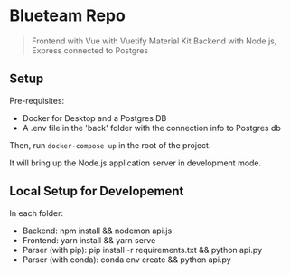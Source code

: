 # Blueteam Repo

> Frontend with Vue with Vuetify Material Kit
> Backend with Node.js, Express connected to Postgres

## Setup

Pre-requisites:

- Docker for Desktop and a Postgres DB
- A .env file in the 'back' folder with the connection info to Postgres db

Then, run `docker-compose up` in the root of the project.

It will bring up the Node.js application server in development mode.

## Local Setup for Developement

In each folder:
- Backend: npm install && nodemon api.js
- Frontend: yarn install && yarn serve
- Parser (with pip): pip install -r requirements.txt && python api.py
- Parser (with conda): conda env create && python api.py